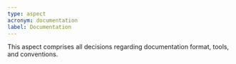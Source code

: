 ```yaml
---
type: aspect
acronym: documentation
label: Documentation
---
```


This aspect comprises all decisions regarding documentation format, tools, and conventions. 